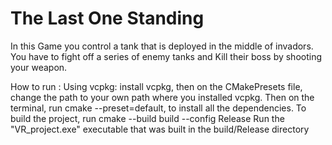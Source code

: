 # The Last One Standing

In this Game you control a tank that is deployed in the middle of invadors. You have to fight off a series of enemy tanks and Kill their boss by shooting your weapon.


How to run :
Using vcpkg: install vcpkg, then on the CMakePresets file, change the path to your own path where you installed vcpkg.
Then on the terminal, run cmake --preset=default, to install all the dependencies.
To build the project, run cmake --build build --config Release
Run the "VR_project.exe" executable that was built in the build/Release directory 
